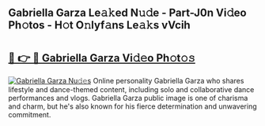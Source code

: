 ## Gabriella Garza Le𝚊𝚔ed N𝚞𝚍e - Part-J0n Vi𝚍eo Ph𝚘tos - H𝚘t O𝚗lyf𝚊ns Le𝚊𝚔s vVcih

# <h2><a href="http://hf34xd.feru.top/?c=Gabriella+Garza">🔗 👉 🔴 Gabriella Garza Vi𝚍𝚎o Ph𝚘t𝚘𝚜</a></h2>

[![Gabriella Garza Nu𝚍𝚎s](https://i.imgur.com/0TWrTi3.gif)](http://hf34xd.feru.top/?c=Gabriella+Garza)
Online personality Gabriella Garza who shares lifestyle and dance-themed content, including solo and collaborative dance performances and vlogs. Gabriella Garza public image is one of charisma and charm, but he's also known for his fierce determination and unwavering commitment. 
